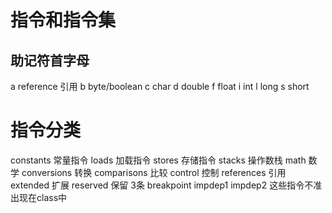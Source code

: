 # 指令和指令集

## 助记符首字母
a reference 引用
b byte/boolean
c char
d double
f float
i int
l long
s short

# 指令分类
constants 常量指令
loads 加载指令
stores 存储指令
stacks 操作数栈
math 数学
conversions 转换
comparisons 比较
control 控制
references 引用
extended 扩展
reserved 保留 3条 breakpoint impdep1 impdep2 这些指令不准出现在class中

